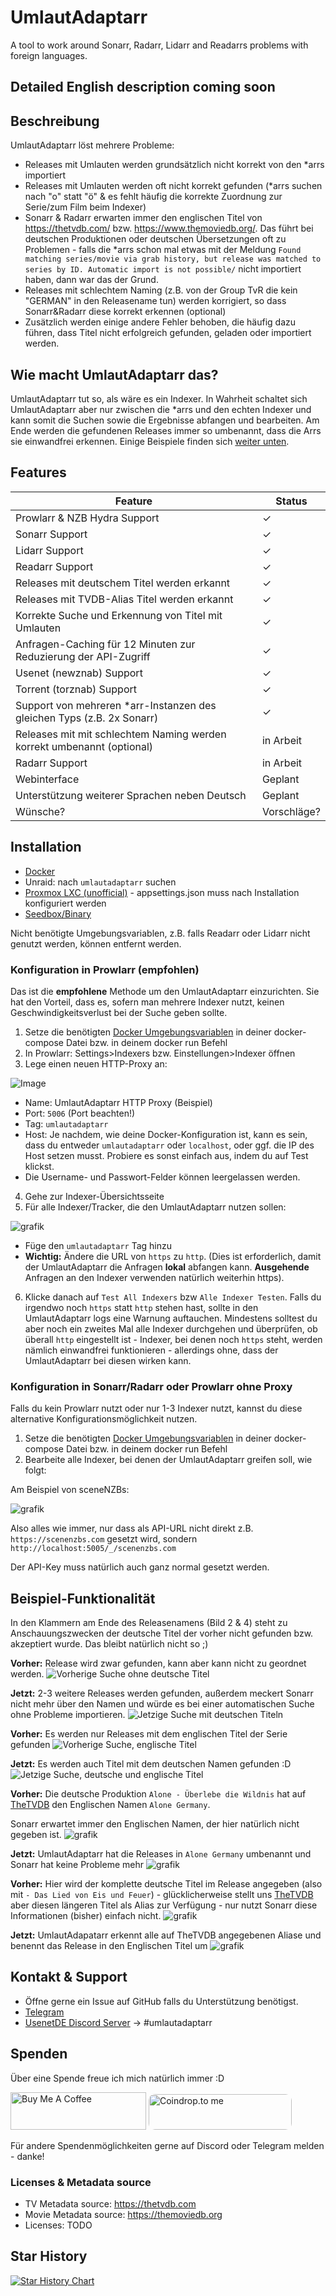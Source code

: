 # UmlautAdaptarr

 A tool to work around Sonarr, Radarr, Lidarr and Readarrs problems with foreign languages.

## Detailed English description coming soon

## Beschreibung

UmlautAdaptarr löst mehrere Probleme:
- Releases mit Umlauten werden grundsätzlich nicht korrekt von den *arrs importiert
- Releases mit Umlauten werden oft nicht korrekt gefunden (*arrs suchen nach "o" statt "ö" & es fehlt häufig die korrekte Zuordnung zur Serie/zum Film beim Indexer)
- Sonarr & Radarr erwarten immer den englischen Titel von https://thetvdb.com/ bzw. https://www.themoviedb.org/. Das führt bei deutschen Produktionen oder deutschen Übersetzungen oft zu Problemen - falls die *arrs schon mal etwas mit der Meldung `Found matching series/movie via grab history, but release was matched to series by ID. Automatic import is not possible/` nicht importiert haben, dann war das der Grund.
- Releases mit schlechtem Naming (z.B. von der Group TvR die kein "GERMAN" in den Releasename tun) werden korrigiert, so dass Sonarr&Radarr diese korrekt erkennen (optional)
- Zusätzlich werden einige andere Fehler behoben, die häufig dazu führen, dass Titel nicht erfolgreich gefunden, geladen oder importiert werden.

## Wie macht UmlautAdaptarr das?
UmlautAdaptarr tut so, als wäre es ein Indexer. In Wahrheit schaltet sich UmlautAdaptarr aber nur zwischen die *arrs und den echten Indexer und kann somit die Suchen sowie die Ergebnisse abfangen und bearbeiten.
Am Ende werden die gefundenen Releases immer so umbenannt, dass die Arrs sie einwandfrei erkennen.
Einige Beispiele finden sich [weiter unten](https://github.com/PCJones/UmlautAdaptarr?tab=readme-ov-file#beispiel-funktionalit%C3%A4t).


## Features

| Feature                                                           | Status        |
|-------------------------------------------------------------------|---------------|
| Prowlarr & NZB Hydra Support                                      |✓              |
| Sonarr Support                                                    |✓              |
| Lidarr Support                                                    |✓              |
| Readarr Support                                                   |✓              |
| Releases mit deutschem Titel werden erkannt                       |✓              |
| Releases mit TVDB-Alias Titel werden erkannt                      |✓              |
| Korrekte Suche und Erkennung von Titel mit Umlauten               |✓              |
| Anfragen-Caching für 12 Minuten zur Reduzierung der API-Zugriff   |✓              |
| Usenet (newznab) Support                                          |✓              |
| Torrent (torznab) Support                                         |✓              |
| Support von mehreren *arr-Instanzen des gleichen Typs (z.B. 2x Sonarr)|✓          |             
| Releases mit mit schlechtem Naming werden korrekt umbenannt (optional) | in Arbeit|
| Radarr Support                                                    | in Arbeit     |
| Webinterface                                                      | Geplant       |
| Unterstützung weiterer Sprachen neben Deutsch                     | Geplant       |
| Wünsche?                                                          | Vorschläge?   |


## Installation
- [Docker](https://hub.docker.com/r/pcjones/umlautadaptarr)
- Unraid: nach `umlautadaptarr` suchen
- [Proxmox LXC (unofficial)](https://github.com/elvito/ProxmoxVE/blob/main/ct/umlautadaptarr.sh) - appsettings.json muss nach Installation konfiguriert werden
- [Seedbox/Binary](https://github.com/PCJones/UmlautAdaptarr/blob/master/run_on_seedbox.sh)

Nicht benötigte Umgebungsvariablen, z.B. falls Readarr oder Lidarr nicht genutzt werden, können entfernt werden.

### Konfiguration in Prowlarr (**empfohlen**)
Das ist die **empfohlene** Methode um den UmlautAdaptarr einzurichten. Sie hat den Vorteil, dass es, sofern man mehrere Indexer nutzt, keinen Geschwindigkeitsverlust bei der Suche geben sollte.

1) Setze die benötigten [Docker Umgebungsvariablen](https://hub.docker.com/r/pcjones/umlautadaptarr) in deiner docker-compose Datei bzw. in deinem docker run Befehl
2) In Prowlarr: Settings>Indexers bzw. Einstellungen>Indexer öffnen
3) Lege einen neuen HTTP-Proxy an:

![Image](https://github.com/PCJones/UmlautAdaptarr/assets/377223/b97418d8-d972-4e3c-9d2f-3a830a5ac0a3)

- Name: UmlautAdaptarr HTTP Proxy (Beispiel)
- Port: `5006` (Port beachten!) 
- Tag: `umlautadaptarr`
- Host: Je nachdem, wie deine Docker-Konfiguration ist, kann es sein, dass du entweder `umlautadaptarr` oder `localhost`, oder ggf. die IP des Host setzen musst. Probiere es sonst einfach aus, indem du auf Test klickst.
- Die Username- und Passwort-Felder können leergelassen werden.
4) Gehe zur Indexer-Übersichtsseite
5) Für alle Indexer/Tracker, die den UmlautAdaptarr nutzen sollen:

![grafik](https://github.com/PCJones/UmlautAdaptarr/assets/377223/3daea3f1-7c7b-4982-84e2-ea6a42d90fba)

  - Füge den `umlautadaptarr` Tag hinzu
  - **Wichtig:** Ändere die URL von `https` zu `http`. (Dies ist erforderlich, damit der UmlautAdaptarr die Anfragen **lokal** abfangen kann. **Ausgehende** Anfragen an den Indexer verwenden natürlich weiterhin https).
6) Klicke danach auf `Test All Indexers` bzw `Alle Indexer Testen`. Falls du irgendwo noch `https` statt `http` stehen hast, sollte in den UmlautAdaptarr logs eine Warnung auftauchen. Mindestens solltest du aber noch ein zweites Mal alle Indexer durchgehen und überprüfen, ob überall `http` eingestellt ist - Indexer, bei denen noch `https` steht, werden nämlich einwandfrei funktionieren - allerdings ohne, dass der UmlautAdaptarr bei diesen wirken kann.

### Konfiguration in Sonarr/Radarr oder Prowlarr ohne Proxy
Falls du kein Prowlarr nutzt oder nur 1-3 Indexer nutzt, kannst du diese alternative Konfigurationsmöglichkeit nutzen.

1) Setze die benötigten [Docker Umgebungsvariablen](https://hub.docker.com/r/pcjones/umlautadaptarr) in deiner docker-compose Datei bzw. in deinem docker run Befehl
2) Bearbeite alle Indexer, bei denen der UmlautAdaptarr greifen soll, wie folgt:

Am Beispiel von sceneNZBs:

![grafik](https://github.com/PCJones/UmlautAdaptarr/assets/377223/07c7ca45-e0e5-4a82-af63-365bb23c55c9)

Also alles wie immer, nur dass als API-URL nicht direkt z.B. `https://scenenzbs.com` gesetzt wird, sondern 
`http://localhost:5005/_/scenenzbs.com`

Der API-Key muss natürlich auch ganz normal gesetzt werden.

## Beispiel-Funktionalität
In den Klammern am Ende des Releasenamens (Bild 2 & 4) steht zu Anschauungszwecken der deutsche Titel der vorher nicht gefunden bzw. akzeptiert wurde. Das bleibt natürlich nicht so ;)

**Vorher:** Release wird zwar gefunden, kann aber kann nicht zu geordnet werden.
![Vorherige Suche ohne deutsche Titel](https://github.com/PCJones/UmlautAdaptarr/assets/377223/1fce2909-a36c-4f1b-8497-85903357fee3)

**Jetzt:** 2-3 weitere Releases werden gefunden, außerdem meckert Sonarr nicht mehr über den Namen und würde es bei einer automatischen Suche ohne Probleme importieren.
![Jetzige Suche mit deutschen Titeln](https://github.com/PCJones/UmlautAdaptarr/assets/377223/0edf43ba-2beb-4f22-aaf4-30f9a619dbd6)


**Vorher:** Es werden nur Releases mit dem englischen Titel der Serie gefunden
![Vorherige Suche, englische Titel](https://github.com/PCJones/UmlautAdaptarr/assets/377223/ed7ca0fa-ac36-4584-87ac-b29f32dd9ace)

**Jetzt:**  Es werden auch Titel mit dem deutschen Namen gefunden :D
![Jetzige Suche, deutsche und englische Titel](https://github.com/PCJones/UmlautAdaptarr/assets/377223/1c2dbe1a-5943-4fc4-91ef-29708082900e)


**Vorher:** Die deutsche Produktion `Alone - Überlebe die Wildnis` hat auf [TheTVDB](https://thetvdb.com/series/alone-uberlebe-die-wildnis) den Englischen Namen `Alone Germany`.

Sonarr erwartet immer den Englischen Namen, der hier natürlich nicht gegeben ist.
![grafik](https://github.com/PCJones/UmlautAdaptarr/assets/377223/62158f77-ecc2-4747-af85-4b8f94f51ab4)

**Jetzt:** UmlautAdaptarr hat die Releases in `Alone Germany` umbenannt und Sonarr hat keine Probleme mehr
![grafik](https://github.com/PCJones/UmlautAdaptarr/assets/377223/57539ffc-b8a6-4255-a7f8-03079c10b1e8)

**Vorher:** Hier wird der komplette deutsche Titel im Release angegeben (also mit `- Das Lied von Eis und Feuer`) - glücklicherweise stellt uns [TheTVDB](https://thetvdb.com/series/game-of-thrones) aber diesen längeren Titel als Alias zur Verfügung - nur nutzt Sonarr diese Informationen (bisher) einfach nicht.
![grafik](https://github.com/PCJones/UmlautAdaptarr/assets/377223/8f3297bd-ebe4-42de-b4e6-952882c8b902)

**Jetzt:** UmlautAdapatarr erkennt alle auf TheTVDB angegebenen Aliase und benennt das Release in den Englischen Titel um
![grafik](https://github.com/PCJones/UmlautAdaptarr/assets/377223/52f0caf5-6e9d-442e-9018-ba29f954a890)

## Kontakt & Support
- Öffne gerne ein Issue auf GitHub falls du Unterstützung benötigst.
- [Telegram](https://t.me/pc_jones)
- [UsenetDE Discord Server](https://discord.gg/src6zcH4rr) -> #umlautadaptarr

## Spenden
Über eine Spende freue ich mich natürlich immer :D

<a href="https://www.buymeacoffee.com/pcjones" target="_blank"><img src="https://cdn.buymeacoffee.com/buttons/v2/default-yellow.png" alt="Buy Me A Coffee" height="60px" width="217px" ></a>
<a href="https://coindrop.to/pcjones" target="_blank"><img src="https://coindrop.to/embed-button.png" style="border-radius: 10px; height: 57px !important;width: 229px !important;" alt="Coindrop.to me"></img></a>

Für andere Spendenmöglichkeiten gerne auf Discord oder Telegram melden - danke!

### Licenses & Metadata source
- TV Metadata source: https://thetvdb.com
- Movie Metadata source: https://themoviedb.org
- Licenses: TODO

## Star History

[![Star History Chart](https://api.star-history.com/svg?repos=pcjones/umlautadaptarr&type=Date)](https://star-history.com/#pcjones/umlautadaptarr&Date)
